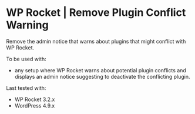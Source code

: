 # WP Rocket | Remove Plugin Conflict Warning

Remove the admin notice that warns about plugins that might conflict with WP Rocket. 

To be used with:
* any setup where WP Rocket warns about potential plugin conflicts and displays an admin notice suggesting to deactivate the conflicting plugin. 

Last tested with:
* WP Rocket 3.2.x
* WordPress 4.9.x
